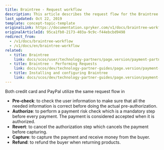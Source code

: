 ```yaml
---
title: Braintree - Request workflow
description: This article describes the request flow for the Braintree module in the Spryker Commerce OS.
last_updated: Oct 22, 2019
template: concept-topic-template
originalLink: https://documentation.spryker.com/v1/docs/braintree-workflow
originalArticleId: 95ca1fb0-2173-403a-9c9c-f44ebcbd9498
redirect_from:
  - /v1/docs/braintree-workflow
  - /v1/docs/en/braintree-workflow
related:
  - title: Braintree
    link: docs/scos/user/technology-partners/page.version/payment-partners/braintree.html
  - title: Braintree - Performing Requests
    link: docs/scos/dev/technology-partner-guides/page.version/payment-partners/braintree/braintree-performing-requests.html
  - title: Installing and configuring Braintree
    link: docs/scos/dev/technology-partner-guides/page.version/payment-partners/braintree/installing-and-configuring-braintree.html
---
```


Both credit card and PayPal utilize the same request flow in

* <b>Pre-check</b>: to check the user information to make sure that all the needed information is correct before doing the actual pre-authorization.
* <b>Authorize</b>: to perform a payment risk check which is a mandatory step before every payment. The payment is considered accepted when it is authorized.
* <b>Revert</b>: to cancel the authorization step which cancels the payment before capturing.
* <b>Capture</b>: to capture the payment and receive money from the buyer.
* <b>Refund</b>: to refund the buyer when returning products.
